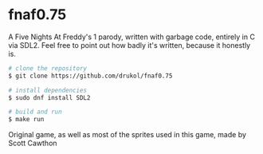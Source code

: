 # fnaf0.75
A Five Nights At Freddy's 1 parody, written with garbage code, entirely in C via SDL2.
Feel free to point out how badly it's written, because it honestly is.

```sh
# clone the repository
$ git clone https://github.com/drukol/fnaf0.75

# install dependencies
$ sudo dnf install SDL2

# build and run
$ make run
```

Original game, as well as most of the sprites used in this game, made by Scott Cawthon
